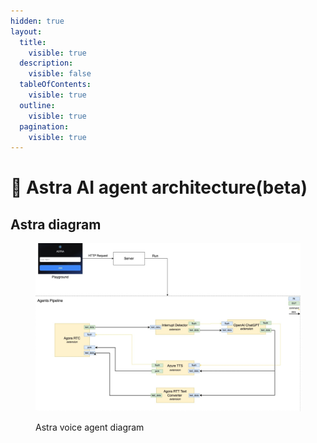 ```yaml
---
hidden: true
layout:
  title:
    visible: true
  description:
    visible: false
  tableOfContents:
    visible: true
  outline:
    visible: true
  pagination:
    visible: true
---
```


# 🚧 Astra AI agent architecture(beta)

## Astra diagram

<figure><img src="../assets/png/voice_agent_archietcuture.png" alt=""><figcaption><p>Astra voice agent diagram</p></figcaption></figure>
